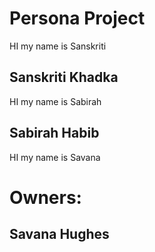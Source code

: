 # Persona Project 



HI my name is Sanskriti

## Sanskriti Khadka
HI my name is Sabirah

## Sabirah Habib

HI my name is Savana 

# Owners: 

## Savana Hughes

